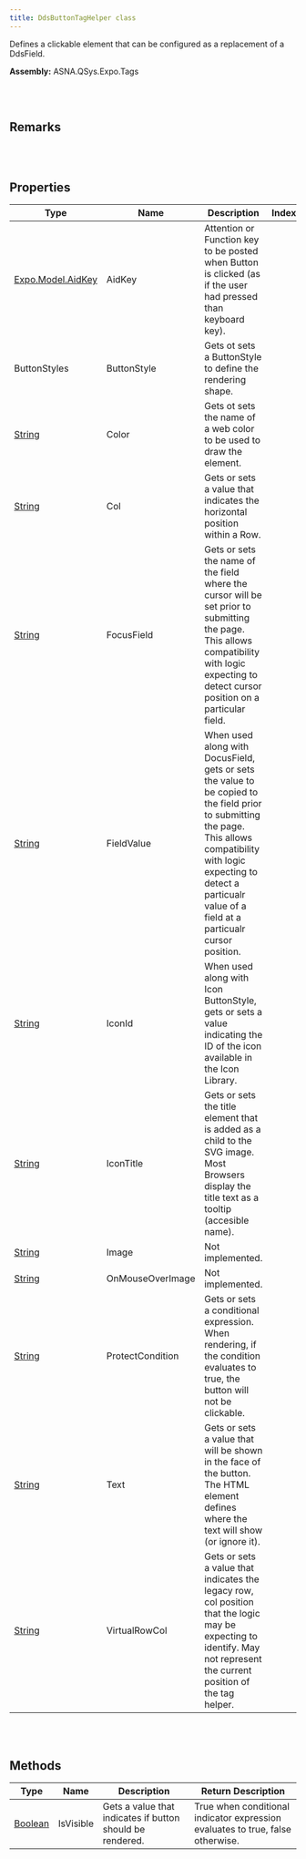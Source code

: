 ```yaml
---
title: DdsButtonTagHelper class
---
```


Defines a clickable element that can be configured as a replacement of a DdsField.

**Assembly:** ASNA.QSys.Expo.Tags

<br>
<br>

## Remarks

<br>
<br>

## Properties

| Type | Name | Description | Indexer
| --- | --- | --- | --- 
| [Expo.Model.AidKey](/reference/asna-qsys-expo/expo-model/aid-key.html) | AidKey | Attention or Function key to be posted when Button is clicked (as if the user had pressed than keyboard key). | 
| ButtonStyles | ButtonStyle | Gets ot sets a ButtonStyle to define the rendering shape. | 
| [String](https://docs.microsoft.com/en-us/dotnet/api/system.string?view=net-5.0) | Color | Gets ot sets the name of a web color to be used to draw the element. | 
| [String](https://docs.microsoft.com/en-us/dotnet/api/system.string?view=net-5.0) | Col | Gets or sets a value that indicates the horizontal position within a Row. | 
| [String](https://docs.microsoft.com/en-us/dotnet/api/system.string?view=net-5.0) | FocusField | Gets or sets the name of the field where the cursor will be set prior to submitting the page. This allows compatibility with logic expecting to detect cursor position on a particular field. | 
| [String](https://docs.microsoft.com/en-us/dotnet/api/system.string?view=net-5.0) | FieldValue | When used along with DocusField, gets or sets the value to be copied to the field prior to submitting the page. This allows compatibility with logic expecting to detect a particualr value of a field at a particualr cursor position. | 
| [String](https://docs.microsoft.com/en-us/dotnet/api/system.string?view=net-5.0) | IconId | When used along with Icon ButtonStyle, gets or sets a value indicating the ID of the icon available in the Icon Library. | 
| [String](https://docs.microsoft.com/en-us/dotnet/api/system.string?view=net-5.0) | IconTitle | Gets or sets the title element that is added as a child to the SVG image. Most Browsers display the title text as a tooltip (accesible name). | 
| [String](https://docs.microsoft.com/en-us/dotnet/api/system.string?view=net-5.0) | Image | Not implemented. | 
| [String](https://docs.microsoft.com/en-us/dotnet/api/system.string?view=net-5.0) | OnMouseOverImage | Not implemented. | 
| [String](https://docs.microsoft.com/en-us/dotnet/api/system.string?view=net-5.0) | ProtectCondition | Gets or sets a conditional expression. When rendering, if the condition evaluates to true, the button will not be clickable. | 
| [String](https://docs.microsoft.com/en-us/dotnet/api/system.string?view=net-5.0) | Text | Gets or sets a value that will be shown in the face of the button. The HTML element defines where the text will show (or ignore it). | 
| [String](https://docs.microsoft.com/en-us/dotnet/api/system.string?view=net-5.0) | VirtualRowCol | Gets or sets a value that indicates the legacy row, col position that the logic may be expecting to identify. May not represent the current position of the tag helper. | 

<br>
<br>

## Methods

| Type | Name | Description | Return Description 
| --- | --- | --- | --- 
| [Boolean](https://docs.microsoft.com/en-us/dotnet/api/system.boolean?view=net-5.0) | IsVisible | Gets a value that indicates if button should be rendered. | True when conditional indicator expression evaluates to true, false otherwise.

<br>
<br>


